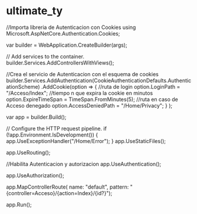 # ultimate_ty
//Importa libreria de Autenticacion con Cookies
using Microsoft.AspNetCore.Authentication.Cookies;

var builder = WebApplication.CreateBuilder(args);

// Add services to the container.
builder.Services.AddControllersWithViews();


//Crea el servicio de Autenticacion con el esquema de cookies
builder.Services.AddAuthentication(CookieAuthenticationDefaults.AuthenticationScheme)
    .AddCookie(option =>
    {
        //ruta de login
        option.LoginPath = "/Acceso/Index";
        //tiempo n que expira la cookie en minutos
        option.ExpireTimeSpan = TimeSpan.FromMinutes(5);
        //ruta en caso de Acceso denegado
        option.AccessDeniedPath = "/Home/Privacy";
    }
    );

var app = builder.Build();

// Configure the HTTP request pipeline.
if (!app.Environment.IsDevelopment())
{
    app.UseExceptionHandler("/Home/Error");
}
app.UseStaticFiles();

app.UseRouting();

//Habilita Autenticacion y autorizacion
app.UseAuthentication();

app.UseAuthorization();

app.MapControllerRoute(
    name: "default",
    pattern: "{controller=Acceso}/{action=Index}/{id?}");

app.Run();
